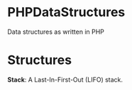 PHPDataStructures
=================

Data structures as written in PHP

Structures
==========

**Stack**:
A Last-In-First-Out (LIFO) stack.